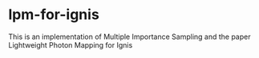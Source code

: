 # lpm-for-ignis
This is an implementation of Multiple Importance Sampling and the paper Lightweight Photon Mapping for Ignis
